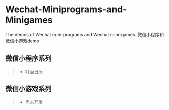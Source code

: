 # Wechat-Miniprograms-and-Minigames
The demos of Wechat mini-programs and Wechat mini-games.  微信小程序和微信小游戏demo
## 微信小程序系列
>* 叮当日历
## 微信小游戏系列
>* 尚未开发
